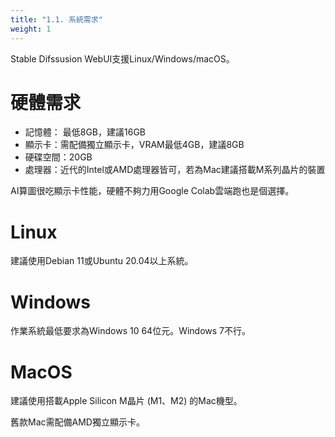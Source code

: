 ```yaml
---
title: "1.1. 系統需求"
weight: 1
---
```


Stable Difssusion WebUI支援Linux/Windows/macOS。

# 硬體需求

- 記憶體： 最低8GB，建議16GB
- 顯示卡：需配備獨立顯示卡，VRAM最低4GB，建議8GB
- 硬碟空間：20GB
- 處理器：近代的Intel或AMD處理器皆可，若為Mac建議搭載M系列晶片的裝置

AI算圖很吃顯示卡性能，硬體不夠力用Google Colab雲端跑也是個選擇。


# Linux

建議使用Debian 11或Ubuntu 20.04以上系統。


# Windows

作業系統最低要求為Windows 10 64位元。Windows 7不行。


# MacOS

建議使用搭載Apple Silicon M晶片 (M1、M2) 的Mac機型。

舊款Mac需配備AMD獨立顯示卡。
